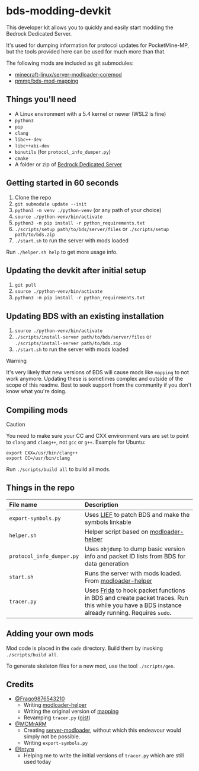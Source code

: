 # bds-modding-devkit
This developer kit allows you to quickly and easily start modding the Bedrock Dedicated Server.

It's used for dumping information for protocol updates for PocketMine-MP, but the tools provided here can be used for much more than that.

The following mods are included as git submodules:
- [minecraft-linux/server-modloader-coremod](https://github.com/minecraft-linux/server-modloader-coremod)
- [pmmp/bds-mod-mapping](https://github.com/pmmp/bds-mod-mapping)

## Things you'll need
- A Linux environment with a 5.4 kernel or newer (WSL2 is fine)
- `python3`
- `pip`
- `clang`
- `libc++-dev`
- `libc++abi-dev`
- `binutils` (for `protocol_info_dumper.py`)
- `cmake`
- A folder or zip of [Bedrock Dedicated Server](https://minecraft.net/download/server/bedrock)

## Getting started in 60 seconds
1. Clone the repo
2. `git submodule update --init`
3. `python3 -m venv ./python-venv` (or any path of your choice)
4. `source ./python-venv/bin/activate`
5. `python3 -m pip install -r python_requirements.txt`
6. `./scripts/setup path/to/bds/server/files` or `./scripts/setup path/to/bds.zip`
7. `./start.sh` to run the server with mods loaded

Run `./helper.sh help` to get more usage info.

## Updating the devkit after initial setup
1. `git pull`
2. `source ./python-venv/bin/activate`
3. `python3 -m pip install -r python_requirements.txt`

## Updating BDS with an existing installation
1. `source ./python-venv/bin/activate`
2. `./scripts/install-server path/to/bds/server/files` or `./scripts/install-server path/to/bds.zip`
3. `./start.sh` to run the server with mods loaded

> [!WARNING]
> It's very likely that new versions of BDS will cause mods like `mapping` to not work anymore.
> Updating these is sometimes complex and outside of the scope of this readme. Best to seek
> support from the community if you don't know what you're doing.
## Compiling mods

> [!CAUTION]
> You need to make sure your CC and CXX environment vars are set to point to `clang` and `clang++`, not `gcc` or `g++`.
> Example for Ubuntu:
> ```
> export CXX=/usr/bin/clang++
> export CC=/usr/bin/clang
> ```

Run `./scripts/build all` to build all mods.

## Things in the repo
| File name | Description |
|:----------|:------------|
| `export-symbols.py` | Uses [LIEF](https://github.com/lief-project/LIEF) to patch BDS and make the symbols linkable |
| `helper.sh` | Helper script based on [modloader-helper](https://github.com/Frago9876543210/modloader-helper) |
| `protocol_info_dumper.py` | Uses `objdump` to dump basic version info and packet ID lists from BDS for data generation |
| `start.sh` | Runs the server with mods loaded. From [modloader-helper](https://github.com/Frago9876543210/modloader-helper) |
| `tracer.py` | Uses [Frida](https://frida.re) to hook packet functions in BDS and create packet traces. Run this while you have a BDS instance already running. Requires `sudo`. |

## Adding your own mods
Mod code is placed in the `code` directory. Build them by invoking `./scripts/build all`.

To generate skeleton files for a new mod, use the tool `./scripts/gen`.

## Credits
- [@Frago9876543210](https://github.com/Frago9876543210)
  - Writing [modloader-helper](https://github.com/Frago9876543210/modloader-helper)
  - Writing the original version of [mapping](https://github.com/pmmp/mapping)
  - Revamping `tracer.py` ([gist](https://gist.github.com/Frago9876543210/2e5de55f1bb7e42594b73f5665391bf4#file-tracer-py))
- [@MCMrARM](https://github.com/MCMrARM)
  - Creating [server-modloader](https://github.com/minecraft-linux/server-modloader), without which this endeavour would simply not be possible.
  - Writing `export-symbols.py`
- [@Intyre](https://github.com/Intyre)
  - Helping me to write the initial versions of `tracer.py` which are still used today
